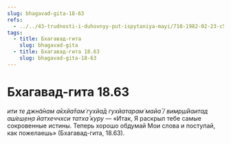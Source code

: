 ```yaml
---
slug: bhagavad-gita-18-63
refs:
  - ../../43-trudnosti-i-duhovnyy-put-ispytaniya-mayi/710-1982-02-23-c5-d-maja-mozhet-dejstvovat-ne-tolko-cherez-vragov-no-i-cherez-druzej.md
tags:
  - title: Бхагавад-гита
    slug: bhagavad-gita
  - title: Бхагавад-гита 18.63
    slug: bhagavad-gita-18-63
---
```


# Бхагавад-гита 18.63

*ити те джн̃а̄нам а̄кхйа̄там̇ гухйа̄д гухйатарам̇ майа̄ / вимр̣ш́йаитад аш́еш̣ен̣а йатхеччхси татха̄ куру* — «Итак, Я раскрыл тебе самые сокровенные истины. Теперь хорошо обдумай Мои слова и поступай, как пожелаешь» (Бхагавад-гита, 18.63).
